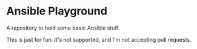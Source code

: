 # Ansible Playground

A repository to hold some basic Ansible stuff.

This is just for fun. It's not supported, and I'm not accepting pull requests.
